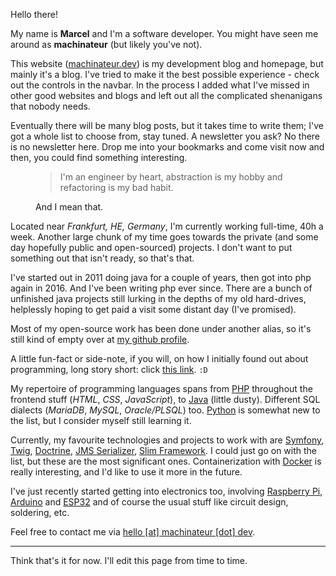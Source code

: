Hello there!

My name is **Marcel** and I'm a software developer. You might have seen me around as **machinateur** (but likely you've
not).

This website ([machinateur.dev](https://machinateur.dev/)) is my development blog and homepage, but mainly it's a blog.
I've tried to make it the best possible experience - check out the controls in the navbar. In the process I added what
I've missed in other good websites and blogs and left out all the complicated shenanigans that nobody needs.

Eventually there will be many blog posts, but it takes time to write them; I've got a whole list to choose from, stay
tuned. A newsletter you ask? No there is no newsletter here. Drop me into your bookmarks and come visit now and then,
you could find something interesting.

<figure>
  <blockquote class="blockquote">
    <p>I'm an engineer by heart, abstraction is my hobby and refactoring is my bad habit.</p>
  </blockquote>
  <figcaption class="blockquote-footer">
    And I mean that.
  </figcaption>
</figure>

Located near *Frankfurt, HE, Germany*, I'm currently working full-time, 40h a week. Another large chunk of my time goes
towards the private (and some day hopefully public and open-sourced) projects. I don't want to put something out that
isn't ready, so that's that.

I've started out in 2011 doing java for a couple of years, then got into php again in 2016. And I've been writing php
ever since. There are a bunch of unfinished java projects still lurking in the depths of my old hard-drives, helplessly
hoping to get paid a visit some distant day (I've promised).

Most of my open-source work has been done under another alias, so it's still kind of empty over at
[my github profile](https://github.com/machinateur).

A little fun-fact or side-note, if you will, on how I initially found out about programming, long story short:
click [this link](https://minecraft.fandom.com/wiki/Java_Edition_Beta_1.8.1). `:D`

My repertoire of programming languages spans from [PHP](https://www.php.net) throughout the frontend stuff (_HTML_,
_CSS_, _JavaScript_), to [Java](https://www.oracle.com/java/technologies/) (little dusty). Different SQL dialects
(_MariaDB_, _MySQL_, _Oracle/PLSQL_) too. [Python](https://www.python.org) is somewhat new to the list, but I consider
myself still learning it.

Currently, my favourite technologies and projects to work with are [Symfony](https://symfony.com),
[Twig](https://twig.symfony.com), [Doctrine](https://www.doctrine-project.org),
[JMS Serializer](https://jmsyst.com/libs/serializer), [Slim Framework](https://www.slimframework.com). I could just go
on with the list, but these are the most significant ones. Containerization with
[Docker](https://www.docker.com/use-cases) is really interesting, and I'd like to use it more in the future.

I've just recently started getting into electronics too, involving [Raspberry Pi](https://www.raspberrypi.com/),
[Arduino](https://www.arduino.cc) and [ESP32](https://www.espressif.com/en/products/socs/esp32) and of course the usual
stuff like circuit design, soldering, etc.

Feel free to contact me via [hello \[at\] machinateur \[dot\] dev](mailto:).

---

Think that's it for now. I'll edit this page from time to time.
